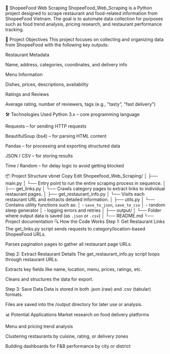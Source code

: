 🍜 ShopeeFood Web Scraping
ShopeeFood_Web_Scraping is a Python project designed to scrape restaurant and food-related information from ShopeeFood Vietnam. The goal is to automate data collection for purposes such as food trend analysis, pricing research, and restaurant performance tracking.

🎯 Project Objectives
This project focuses on collecting and organizing data from ShopeeFood with the following key outputs:

Restaurant Metadata

Name, address, categories, coordinates, and delivery info

Menu Information

Dishes, prices, descriptions, availability

Ratings and Reviews

Average rating, number of reviewers, tags (e.g., "tasty", "fast delivery")

🛠️ Technologies Used
Python 3.x – core programming language

Requests – for sending HTTP requests

BeautifulSoup (bs4) – for parsing HTML content

Pandas – for processing and exporting structured data

JSON / CSV – for storing results

Time / Random – for delay logic to avoid getting blocked

📦 Project Structure
vbnet
Copy
Edit
Shopeefood_Web_Scraping/
│
├── main.py
│   └── Entry point to run the entire scraping process in sequence.
│
├── get_links.py
│   └── Crawls category pages to extract links to individual restaurant pages.
│
├── get_restaurant_info.py
│   └── Visits each restaurant URL and extracts detailed information.
│
├── utils.py
│   └── Contains utility functions such as:
│       - `save_to_json`, `save_to_csv`
│       - random sleep generator
│       - logging errors and retries
│
├── output/
│   └── Folder where output data is saved (as `.json` or `.csv`)
│
└── README.md
    └── Project documentation
🔍 How the Code Works
Step 1: Get Restaurant Links
The get_links.py script sends requests to category/location-based ShopeeFood URLs.

Parses pagination pages to gather all restaurant page URLs.

Step 2: Extract Restaurant Details
The get_restaurant_info.py script loops through restaurant URLs.

Extracts key fields like name, location, menu, prices, ratings, etc.

Cleans and structures the data for export.

Step 3: Save Data
Data is stored in both .json (raw) and .csv (tabular) formats.

Files are saved into the /output directory for later use or analysis.

📊 Potential Applications
Market research on food delivery platforms

Menu and pricing trend analysis

Clustering restaurants by cuisine, rating, or delivery zones

Building dashboards for F&B performance by city or district